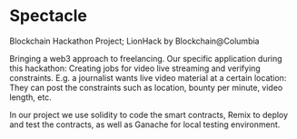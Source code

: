 # Spectacle
Blockchain Hackathon Project; LionHack by Blockchain@Columbia

Bringing a web3 approach to freelancing. Our specific application during this hackathon: Creating jobs for video live streaming and verifying constraints. E.g. a journalist wants live video material at a certain location: They can post the constraints such as location, bounty per minute, video length, etc. 

In our project we use solidity to code the smart contracts, Remix to deploy and test the contracts, as well as Ganache for local testing environment.
